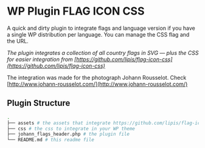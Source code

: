 
# WP Plugin FLAG ICON CSS

A quick and dirty plugin to integrate flags and language version if you have a single WP distribution per language. You can manage the CSS flag and the URL.

*The plugin integrates a collection of all country flags in SVG — plus the CSS for easier integration from [https://github.com/lipis/flag-icon-css](https://github.com/lipis/flag-icon-css)*

The integration was made for the photograph Johann Rousselot. Check [http://www.johann-rousselot.com/](http://www.johann-rousselot.com/)


## Plugin Structure

``` bash
.
├── assets # the assets that integrate https://github.com/lipis/flag-icon-css
├── css # the css to integrate in your WP theme
├── johann_flags_header.php # the plugin file 
└── README.md # this readme file

```

